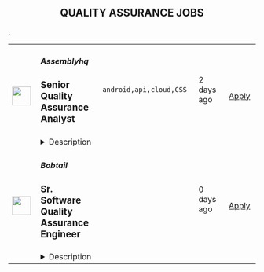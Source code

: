 <div align="center"><h2>QUALITY ASSURANCE JOBS</h2></div><table><tr>
                <td width="100" height="100" rowspan="2">
                    <img src="https://remotive.com/job/1766311/logo" width="38px" height="auto">
                </td>
                <td width="300">
                    <h5>Assemblyhq</h5>
                    <h3>Senior Quality Assurance Analyst</h3>
                </td>
                <td width="300">
                    <code>android,api,cloud,CSS</code>
                </td>
                <td width="200">
                <text>2 days ago</text>
                </td>
                <td width="100" rowspan="2">
                <a href="https://remotive.com/remote-jobs/qa/senior-quality-assurance-analyst-1766311" align="right" target="_blank">Apply</a>
                </td>
            </tr>
            <tr>
                <td colspan="3">
                <details><summary>Description</summary>
                <div class='"content-intro"'>
<p><strong><u>About Build With Assembly</u></strong></p>
<p>We're an organization driven to give people time back in their day. We do this by solving challenges people experience in their lives that can be made easier with technology. We're Assembly, we help visionary leaders build platforms customers rely on and businesses thrive on.</p>
<p>We partner with our clients to help them adopt the cloud and build the technology assets needed to transform their business, whether that be new <a href="%22https:/assemblyhq.com/capabilities/software-development/%22" rel="nofollow" target='"_blank"'>custom software development</a>, <a href="%22https:/assemblyhq.com/capabilities/cloud-migration%22" rel="nofollow" target='"_blank"'>cloud migrations</a>, or <a href="%22https:/assemblyhq.com/capabilities/application-modernization%22" rel="nofollow" target='"_blank"'>application modernization</a> of existing, legacy systems.  </p>
<p>We’re a high-performing entrepreneurial team with nearly two decades of experience helping enterprise organizations, including <em>Honda, Acura, Brookfield, Canon, </em>and many more continuously evolve their tech to meet their business goals.</p>
<p>We are a fully remote company that takes pride in having an unmatchable team of practitioners, in 5 countries across 4 continents, that have helped us rise to the ranks of being on the <em>Profit 500, Canada’s Fastest Growing Companies, Best Workplaces in Technology, and Best Workplaces in Canada (Top 50).</em></p>
</div>
<p><strong>The Position</strong>  </p>
<p>The Senior Quality Assurance Analyst executes and leads the team of QAs, to all phases of Testing Lifecycle through the analysis, design, execution, and maintenance of software test suites. As a Senior Quality Assurance Analyst, you will have the opportunity to work on a wide range of projects, ranging from new and existing front-end web-based (mobile and desktop) applications to back-end API testing. You will work closely with the Product Engineering, Product and Project Management teams to create test cases, execute test suites, and create automated test cases for web and mobile applications.  </p>
<p>You must bring leadership, analytical thinking, and be an inherently curious person who empowers yourself with continuous learning. If you consider yourself ahead of new technology, and you have a knack for speaking with different levels of stakeholders about your expertise, this role may be for you.  </p>
<p><strong>Your Responsibilities</strong><em> </em> </p>
<ul style="">
<li style="">Create strategic test plan approaches and suggest new methods and technologies to improve existing process </li>
<li style="">Develop required QA artifacts including, but not limited to, master test strategy and plan, functional test plan, QA acceptance plan/sign off, defect tracking report. </li>
<li style="">Review of documentation and/or test results in all QA test phases such as requirements validation, unit, integration, functional, and regression testing </li>
<li style="">Conduct internal audits to measure and assure adherence to established QA standards for software development, application integration, information system performance, and corresponding documentation </li>
<li style="">Create and execute test plans and scripts that will determine optimal application performance according to specifications </li>
<li style="">Ensure that testing activities allow applications to meet business requirements and systems goals, fulfill end-user requirements, and identify existing or potential issues </li>
<li style="">Collaborate with internal and external stakeholders to review and develop unit, regression, load, and acceptance testing methods and scenarios </li>
<li style="">Make recommendations for improvement of applications to the development teams </li>
<li style="">Create both manual and automated tests and execute tests for software and systems. </li>
<li style="">Execute test plans and scripts / cases that will determine optimal application performance according to specifications. </li>
<li style="">Lead the collaboration with software/systems personnel in application testing, such as system, unit, regression, load, and acceptance testing methods and activities. </li>
<li style="">Ensure that testing activities allow applications to meet business requirements and systems goals, fulfill end-user requirements, and identify existing or potential issues. </li>
<li style="">Communicate test progress, test results, and other relevant information to project stakeholders and team members. </li>
<li style="">Improve applications to programmers and software developers or engineers. </li>
<li style="">Create AODA (Accessibility) reports at end of test cycles as required. </li>
<li style="">Analyze formal test results to discover and report any defects, bugs, errors, configuration issues, and interoperability flaws. </li>
<li style="">Cultivate and disseminate knowledge of quality assurance best practices. </li>
<li style="">Lead daily standups, sprint planning, and project retrospectives. </li>
<li style="">Inspire innovation and cultivate a positive and supportive team. </li>
<li style="">Stay up to date with current best practices and emerging technologies. </li>
<li style="">Participate and contribute to company culture. </li>
</ul>
<p><strong>About You</strong><em> </em> </p>
<ul style="">
<li style="">5 – 7 years of experience in a Senior Quality Assurance/ Quality Assurance Lead role </li>
<li style="">8+ years direct experience in the design, development, and implementation of quality assurance standards for software testing </li>
<li style="">3+ years of automation testing using frameworks with JavaScript bindings </li>
<li style="">3+ years direct experience as a lead tester for major application integration and/or major application product release </li>
<li style="">Strong knowledge of JavaScript and applicable experience using JavaScript </li>
<li style="">Good understanding of the quality assurance discipline, the defect lifecycle management processes, and the software commonly used for test planning and defect tracking (eg. Jira, Bugzilla, etc.) </li>
<li style="">Experience in developing test plans, writing test scripts, developing use cases, governing quality standards, vetting and guiding requirements/acceptance criteria, and assisting business users through user acceptance test processes. </li>
<li style="">Experience and knowledge of software quality tools (ie. test case management, project planning, defect management, automation) </li>
<li style="">Experience with web/mobile application testing (browser compatibility, responsive testing, etc.) </li>
<li style="">Experienced in web/mobile application technologies such as HTML, CSS, Javascript etc. </li>
<li style="">Experience testing in Window OS, Mac OS, Mobile OS (Android, iOS), etc. </li>
<li style="">Experience with testing APIs using tools such as Postman </li>
<li style="">Understanding of cloud computing architecture, services and platforms </li>
<li style="">Understanding of Software Development Life Cycle Methodology,  </li>
<li style="">Understanding of user centric design principles, content, navigation, usability, behavioural analytics tagging, accessibility, SEO, localization/multi-lingual and personalization considerations </li>
<li style="">Understanding of DevOps principles, processes and tools (e.g. IaC, CI/CD and orchestration) </li>
<li style="">Experience with Test Automation (Nice to have) </li>
<li style="">Experienced in working in Agile environment </li>
<li style="">Good knowledge of structured test methods and processes </li>
<li style="">Sense of urgency and ability to work under tight timelines. </li>
<li style="">Ability to communicate ideas both technically and non-technically. </li>
<li style="">Clear, concise and articulate. Good written and oral communication skills with the ability to present to various levels of stakeholder. </li>
<li style="">Results oriented, critical thinker, good analytical and problem-solving skills </li>
<li style="">Good organizational and time-management skills </li>
<li style="">Highly collaborative and dynamic </li>
<li style="">A bachelor's degree in Engineering, computer science, information systems or a related field. </li>
<li style="">Ability to take ownership of tasks and projects assigned with minimal supervision </li>
<li style="">Proactive in raising potential risks/concerns </li>
</ul>
<p> </p>
<p> </p>
<div class='"content-conclusion"'>
<p><em>We welcome and encourage applications from people with disabilities. Accommodations are available upon request for candidates taking part in all aspects of the selection process.</em></p>
</div>
<img src="https://remotive.com/job/track/1766311/blank.gif?source=public_api" alt=""/>
                </details>
                </td>
            </tr>,<tr>
                <td width="100" height="100" rowspan="2">
                    <img src="https://media.licdn.com/dms/image/D4E0BAQGvUyfPVBWDyg/company-logo_200_200/0/1657595552015?e=2147483647&v=beta&t=EecsDCOy3Fh_26M1noQDDIYw8-JuGKz_d1JDvcBZ-yI" width="38px" height="auto">
                </td>
                <td width="300">
                    <h5>Bobtail</h5>
                    <h3>Sr. Software Quality Assurance Engineer</h3>
                </td>
                <td width="300">
                    <code></code>
                </td>
                <td width="200">
                <text>0 days ago</text>
                </td>
                <td width="100" rowspan="2">
                <a href="https://boards.greenhouse.io/bobtail/jobs/4045424005" align="right" target="_blank">Apply</a>
                </td>
            </tr>
            <tr>
                <td colspan="3">
                <details><summary>Description</summary>
                
    

    <h2><span style="font-weight: 400;">About Bobtail</span></h2>
<p><span style="font-weight: 400;">Bobtail is dedicated to increasing happiness by eliminating inefficiencies in the supply chain.&nbsp; We envision a supply chain without friction, fraud, waste, and abuse where companies succeed based on the value they create.&nbsp;&nbsp;</span></p>
<p><span style="font-weight: 400;">We work in a unique way at Bobtail, where we value teams over individuals and encourage experimentation and iteration to constantly improve.&nbsp; Teams are given flexibility in working towards a shared purpose and given the freedom to decide how they will accomplish their goals.&nbsp;&nbsp;</span></p>
<p><span style="font-weight: 400;">If you are an out of the box thinker that takes a proactive approach in collaborating with others to solve problems and achieve your goals - we would love to talk to you.&nbsp;&nbsp;</span></p>
<p><span style="font-weight: 400;">The things we value:</span></p>
<ol>
<li style="font-weight: 400;"><span style="font-weight: 400;">Mission</span></li>
<li style="font-weight: 400;"><span style="font-weight: 400;">Teams over individuals</span></li>
<li style="font-weight: 400;"><span style="font-weight: 400;">Collaboration</span></li>
<li style="font-weight: 400;"><span style="font-weight: 400;">Communication</span></li>
<li style="font-weight: 400;"><span style="font-weight: 400;">Iteration</span></li>
<li style="font-weight: 400;"><span style="font-weight: 400;">Experimentation and failing fast</span></li>
<li style="font-weight: 400;"><span style="font-weight: 400;">Initiative and solutions oriented approach</span></li>
<li style="font-weight: 400;"><span style="font-weight: 400;">Documentation</span></li>
<li style="font-weight: 400;"><span style="font-weight: 400;">Data</span></li>
<li style="font-weight: 400;"><span style="font-weight: 400;">Mental health and work life balance</span></li>
<li style="font-weight: 400;"><span style="font-weight: 400;">Diversity</span></li>
<li style="font-weight: 400;"><span style="font-weight: 400;">Transparency</span><span style="font-weight: 400;"><br><br></span></li>
</ol>
<h2><span style="font-weight: 400;">You should apply if you have:</span></h2>
<ul>
<li style="font-weight: 400;"><span style="font-weight: 400;">Exposure to SDLC from reviewing requirements through to debugging complex systems in Production.</span></li>
<li style="font-weight: 400;"><span style="font-weight: 400;">Strong theoretical fundamentals and hands-on experience designing and implementing highly covered automated testing environments.</span></li>
<li style="font-weight: 400;"><span style="font-weight: 400;">5+ years of experience in software quality assurance engineering with demonstrated proficiency in related tools and technologies such as Selenium / Cypress, Jmeter etc.</span></li>
<li style="font-weight: 400;"><span style="font-weight: 400;">Experience in testing enterprise software, event driven microservices architecture, and distributed systems at scale.</span></li>
<li style="font-weight: 400;"><span style="font-weight: 400;">Bachelor's degree in computer science or a related engineering degree.</span></li>
</ul>
<h2><span style="font-weight: 400;">You will be responsible for:</span></h2>
<ul>
<li style="font-weight: 400;"><span style="font-weight: 400;">Work as a senior software quality assurance engineer, heading and handling both automated and manual testing of mobile apps, APIs and web apps</span></li>
<li style="font-weight: 400;"><span style="font-weight: 400;">Black box, security, regression, usability, performance, and stress testing</span></li>
<li style="font-weight: 400;"><span style="font-weight: 400;">Creating test plans and cases</span></li>
<li style="font-weight: 400;"><span style="font-weight: 400;">Ensuring test cases have a high level of test coverage.</span></li>
<li style="font-weight: 400;"><span style="font-weight: 400;">Prioritizing and executing tests</span></li>
<li style="font-weight: 400;"><span style="font-weight: 400;">Maintenance of the test environment</span></li>
<li style="font-weight: 400;"><span style="font-weight: 400;">Tracking software bugs and investigating the causes</span></li>
<li style="font-weight: 400;"><span style="font-weight: 400;">Preparing detailed test reports</span></li>
<li style="font-weight: 400;"><span style="font-weight: 400;">Pointing out problem areas</span></li>
<li style="font-weight: 400;"><span style="font-weight: 400;">Working with large scale, highly available and resilient modern financial systems.</span></li>
<li style="font-weight: 400;"><span style="font-weight: 400;">Working with automated deployment, enabling code release multiple times a day.</span></li>
<li style="font-weight: 400;"><span style="font-weight: 400;">Working with modern tools and languages that excite you.</span></li>
<li style="font-weight: 400;"><span style="font-weight: 400;">Being an integral part of a team, in addition to its culture and ways of working. Common practices include agile methodologies.</span></li>
</ul>
<h2><span style="font-weight: 400;">Some of the technologies you’ll get to work with:</span></h2>
<ul>
<li style="font-weight: 400;"><span style="font-weight: 400;">Selenium / Cypress, or suggest better alternatives.</span></li>
<li style="font-weight: 400;"><span style="font-weight: 400;">Java / Typescript / Javascript.</span></li>
<li style="font-weight: 400;"><span style="font-weight: 400;">Docker, AWS.</span></li>
</ul>
<h2><span style="font-weight: 400;">Benefits</span></h2>
<ul>
<li style="font-weight: 400;"><span style="font-weight: 400;">Monthly Mental Break Day</span></li>
<li style="font-weight: 400;"><span style="font-weight: 400;">Paid Time off</span></li>
<li style="font-weight: 400;"><span style="font-weight: 400;">Work from home (or wherever)</span></li>
<li style="font-weight: 400;"><span style="font-weight: 400;">Parental leave</span></li>
</ul>
<p><span style="font-weight: 400;"><br></span><span style="font-weight: 400;">Creating a diverse and inclusive workplace is Bobtail’s nucleus. We are an equal opportunity employer and embrace people of different backgrounds, cultures, religions, national origins, races, colors, genders, gender expressions, sexual orientations, ages, marital status, veteran status, experiences, abilities and perspective</span><span style="font-weight: 400;">s.</span><span style="font-weight: 400;"> </span><span style="font-weight: 400;"><br><br></span></p>

    

    

                </details>
                </td>
            </tr>,<tr>
                <td width="100" height="100" rowspan="2">
                    <img src="https://pbs.twimg.com/profile_images/696718028084482050/ymY3OEPk_400x400.png" width="38px" height="auto">
                </td>
                <td width="300">
                    <h5>CloudLinux</h5>
                    <h3>Quality Assurance Manager - Work Anywhere - Remote</h3>
                </td>
                <td width="300">
                    <code></code>
                </td>
                <td width="200">
                <text>0 days ago</text>
                </td>
                <td width="100" rowspan="2">
                <a href="https://apply.workable.com/cloudlinux-1/j/E04B752244" align="right" target="_blank">Apply</a>
                </td>
            </tr>
            <tr>
                <td colspan="3">
                <details><summary>Description</summary>
                <p>CloudLinux is seeking a Quality Assurance Manager with the expertise to ensure every product release meets the highest standards. In this role, you'll be working with our Imunify teams while managing and mentoring a team of skilled software development engineers in test (SDET) to help deliver quality software releases. The ideal candidate must have a strong ability to create tests in Python.</p><p>You'll join a team dedicated to delivering the best possible software products and user experiences, and you'll help shape the future of our products. </p> <p><strong>As our SDET QA Manager you will:</strong></p><ul> <li>Lead and manage a team of SDETs, ensuring the team has the resources and support they need to deliver high-quality software releases </li> <li>Be responsible for overall quality of deliverables produced by all Imunify teams</li> <li>Oversee incident resolution, offering customer-centric test scenarios to proactively prevent future issues</li> <li>Develop and implement software testing strategies across the development life cycle, ensuring product quality, reliability, and usability </li> <li>Continuously improve testing processes and methodologies to optimize software quality and development efficiency</li> <li>Work in tandem with fellow development teams to pinpoint and address defects, ensuring the highest quality outcomes for all</li> <li>Conduct regular code reviews and provide mentorship to SDETs to enhance their skills and performance </li> <li>Develop and maintain strong relationships with stakeholders, including developers, project managers, and other QA team members </li> <li>Stay current with industry trends and advancements in software testing methodologies and technologies </li> </ul> <p><br></p><h3>Requirements: </h3><p><strong>To be successful you should have:</strong></p><ul> <li>Bachelor's or Master's in Computer Science or related field </li> <li>At least 7 years of experience in software quality assurance (Only Backend and Functional Testing. UI testing is not relevant.)</li> <li>At least 3 years of experience leading an SDET team </li> <li><em>Knowledge of Ansible, Docker</em></li> <li>Proficiency with Python, pytest</li> <li>Experience in creation of Jenkins scripted/declarative pipelines</li> <li>Good understanding of DevOps principles and their relation to automation engineering</li> <li>Solid understanding of the software development life cycle, agile methodologies</li> <li>Strong communication, collaboration, and leadership skills with the ability to motivate a team to deliver results.</li> </ul><h3>Benefits: </h3><p>What's in it for you?<br></p><ul> <li>A focus on professional development;<ul> <li>Training reimbursements</li> <li>Mentor programs</li> <li>Knowledge-Exchange programs</li> </ul> <ul><li>Interesting and challenging projects</li></ul> </li> <li>Flexible working hours</li> <li>Paid one month vacation per year and unlimited sick leave</li> <li>Medical insurance reimbursement</li> <li>Co-working and gym/sports reimbursement</li> <li>The opportunity to receive a reward for the most innovative idea that the company can patent</li> </ul><p><em>By applying for this position, you agree with </em><a href="https://cloudlinux.com/privacy-policy" rel="nofollow noreferrer noopener" class="external"><em>Cloudlinux Privacy Policy</em></a><em> and give us your consent to maintain and process your personal data with this respect. Please read our Privacy Policy for more information.</em></p>
                </details>
                </td>
            </tr></table>